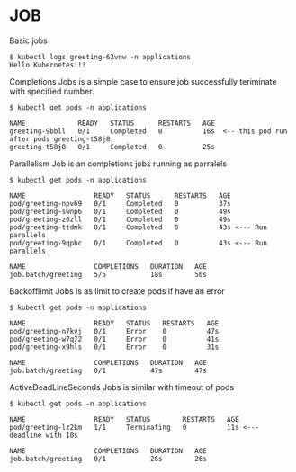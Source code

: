 # JOB #

Basic jobs
~~~~
$ kubectl logs greeting-62vnw -n applications
Hello Kubernetes!!!
~~~~

Completions Jobs is a simple case to ensure job successfully teriminate with specified number.
~~~~
$ kubectl get pods -n applications

NAME             READY   STATUS      RESTARTS   AGE
greeting-9bbll   0/1     Completed   0          16s  <-- this pod run after pods greeting-t58j8
greeting-t58j8   0/1     Completed   0          25s
~~~~

Parallelism Job is an completions jobs running as parralels
~~~~
$ kubectl get pods -n applications

NAME                 READY   STATUS      RESTARTS   AGE
pod/greeting-npv69   0/1     Completed   0          37s
pod/greeting-swnp6   0/1     Completed   0          49s
pod/greeting-z6zll   0/1     Completed   0          49s
pod/greeting-ttdmk   0/1     Completed   0          43s <--- Run parallels
pod/greeting-9qpbc   0/1     Completed   0          43s <--- Run parallels

NAME                 COMPLETIONS   DURATION   AGE
job.batch/greeting   5/5           18s        50s
~~~~

Backofflimit Jobs is as limit to create pods if have an error
~~~~
$ kubectl get pods -n applications

NAME                 READY   STATUS   RESTARTS   AGE
pod/greeting-n7kvj   0/1     Error    0          47s
pod/greeting-w7q72   0/1     Error    0          41s
pod/greeting-x9hls   0/1     Error    0          31s

NAME                 COMPLETIONS   DURATION   AGE
job.batch/greeting   0/1           47s        47s
~~~~

ActiveDeadLineSeconds Jobs is similar with timeout of pods
~~~~
$ kubectl get pods -n applications

NAME                 READY   STATUS        RESTARTS   AGE
pod/greeting-lz2km   1/1     Terminating   0          11s <--- deadline with 10s

NAME                 COMPLETIONS   DURATION   AGE
job.batch/greeting   0/1           26s        26s
~~~~